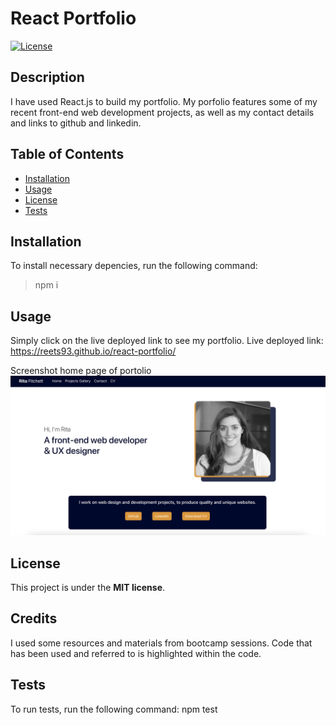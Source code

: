 # React Portfolio

  [![License](https://img.shields.io/badge/License-MIT-yellow.svg)](https://opensource.org/licenses/MIT)
  
  ## Description
  
  I have used React.js to build my portfolio. My porfolio features some of my recent front-end web development projects, as well as my contact details and links to github and linkedin. 
  
  
  ## Table of Contents
  
  - [Installation](#installation)
  - [Usage](#usage)
  - [License](#license)
  - [Tests](#tests)


  ## Installation
  
  To install necessary depencies, run the following command:
  > npm i
  
  
  ## Usage
  Simply click on the live deployed link to see my portfolio. 
  Live deployed link: https://reets93.github.io/react-portfolio/ 
  
  Screenshot home page of portolio 
  ![screenshot](src/Assets/screenshot.png)

  
  ## License
  
  This project is under the **MIT license**.
  
  
  ## Credits
  I used some resources and materials from bootcamp sessions. Code that has been used and referred to is highlighted within the code. 

  ## Tests 
  
  To run tests, run the following command:
  npm test
  

